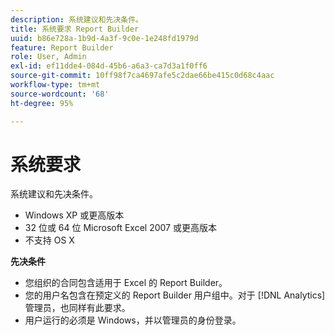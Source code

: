```yaml
---
description: 系统建议和先决条件。
title: 系统要求 Report Builder
uuid: b86e728a-1b9d-4a3f-9c0e-1e248fd1979d
feature: Report Builder
role: User, Admin
exl-id: ef11dde4-084d-45b6-a6a3-ca7d3a1f0ff6
source-git-commit: 10ff98f7ca4697afe5c2dae66be415c0d68c4aac
workflow-type: tm+mt
source-wordcount: '68'
ht-degree: 95%

---
```


# 系统要求

系统建议和先决条件。

* Windows XP 或更高版本
* 32 位或 64 位 Microsoft Excel 2007 或更高版本
* 不支持 OS X

**先决条件**

* 您组织的合同包含适用于 Excel 的 Report Builder。
* 您的用户名包含在预定义的 Report Builder 用户组中。对于 [!DNL Analytics] 管理员，也同样有此要求。
* 用户运行的必须是 Windows，并以管理员的身份登录。
